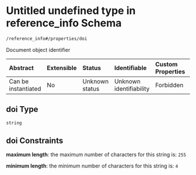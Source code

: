 # Untitled undefined type in reference\_info Schema

```txt
/reference_info#/properties/doi
```

Document object identifier

| Abstract            | Extensible | Status         | Identifiable            | Custom Properties | Additional Properties | Access Restrictions | Defined In                                                                                   |
| :------------------ | :--------- | :------------- | :---------------------- | :---------------- | :-------------------- | :------------------ | :------------------------------------------------------------------------------------------- |
| Can be instantiated | No         | Unknown status | Unknown identifiability | Forbidden         | Allowed               | none                | [reference\_info.schema.json\*](../../out/reference_info.schema.json "open original schema") |

## doi Type

`string`

## doi Constraints

**maximum length**: the maximum number of characters for this string is: `255`

**minimum length**: the minimum number of characters for this string is: `4`
